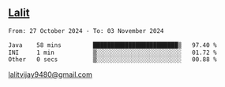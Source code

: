## [Lalit](https://lalit.sh)

<!--START_SECTION:waka-->

```txt
From: 27 October 2024 - To: 03 November 2024

Java    58 mins         ████████████████████████▒   97.40 %
INI     1 min           ▒░░░░░░░░░░░░░░░░░░░░░░░░   01.72 %
Other   0 secs          ▒░░░░░░░░░░░░░░░░░░░░░░░░   00.88 %
```

<!--END_SECTION:waka-->

lalitvijay9480@gmail.com
